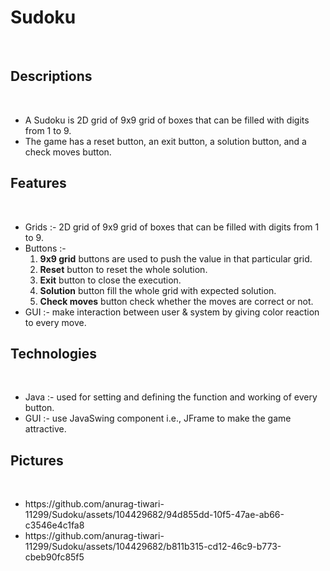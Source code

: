 # Sudoku
<br>
<h2>Descriptions</h2>
<br>
<ul>
  <li>A Sudoku is 2D grid of 9x9 grid of boxes that can be filled with digits from 1 to 9.</li>
  <li>The game has a reset button, an exit button, a solution button, and a check moves button.</li>
</ul>
<h2>Features</h2>
<br>
<ul>
  <li>Grids :- 2D grid of 9x9 grid of boxes that can be filled with digits from 1 to 9.</li>
  <li>Buttons :- <ol>
    <li><b>9x9 grid</b> buttons are used to push the value in that particular grid.</li>
    <li><b>Reset</b> button to reset the whole solution.</li>
    <li><b>Exit</b> button to close the execution.</li>
    <li><b>Solution</b> button fill the whole grid with expected solution.</li>
    <li><b>Check moves</b> button check whether the moves are correct or not.</li>
  </ol></li>
  <li>GUI :- make interaction between user & system by giving color reaction to every move.</li>
</ul>
<h2>Technologies</h2>
<br>
<ul>
  <li>Java :- used for setting and defining the function and working of every button.</li>
  <li>GUI :- use JavaSwing component i.e., JFrame to make the game attractive.</li>
</ul>
<h2>Pictures</h2>
<br>
<ul>
  <li>https://github.com/anurag-tiwari-11299/Sudoku/assets/104429682/94d855dd-10f5-47ae-ab66-c3546e4c1fa8</li>
  <li>https://github.com/anurag-tiwari-11299/Sudoku/assets/104429682/b811b315-cd12-46c9-b773-cbeb90fc85f5</li>
</ul>
